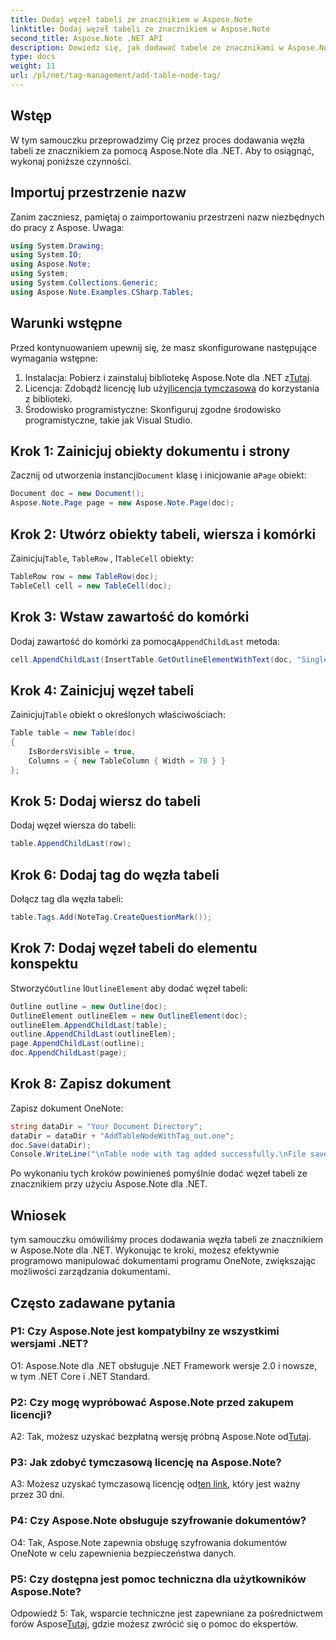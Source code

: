 ```yaml
---
title: Dodaj węzeł tabeli ze znacznikiem w Aspose.Note
linktitle: Dodaj węzeł tabeli ze znacznikiem w Aspose.Note
second_title: Aspose.Note .NET API
description: Dowiedz się, jak dodawać tabele ze znacznikami w Aspose.Note dla .NET. Popraw swoje umiejętności programowego manipulowania dokumentami.
type: docs
weight: 11
url: /pl/net/tag-management/add-table-node-tag/
---
```

## Wstęp

W tym samouczku przeprowadzimy Cię przez proces dodawania węzła tabeli ze znacznikiem za pomocą Aspose.Note dla .NET. Aby to osiągnąć, wykonaj poniższe czynności.

## Importuj przestrzenie nazw

Zanim zaczniesz, pamiętaj o zaimportowaniu przestrzeni nazw niezbędnych do pracy z Aspose. Uwaga:

```csharp
using System.Drawing;
using System.IO;
using Aspose.Note;
using System;
using System.Collections.Generic;
using Aspose.Note.Examples.CSharp.Tables;
```

## Warunki wstępne

Przed kontynuowaniem upewnij się, że masz skonfigurowane następujące wymagania wstępne:

1.  Instalacja: Pobierz i zainstaluj bibliotekę Aspose.Note dla .NET z[Tutaj](https://releases.aspose.com/note/net/).
2.  Licencja: Zdobądź licencję lub użyj[licencja tymczasowa](https://purchase.aspose.com/temporary-license/) do korzystania z biblioteki.
3. Środowisko programistyczne: Skonfiguruj zgodne środowisko programistyczne, takie jak Visual Studio.

## Krok 1: Zainicjuj obiekty dokumentu i strony

 Zacznij od utworzenia instancji`Document` klasę i inicjowanie a`Page` obiekt:

```csharp
Document doc = new Document();
Aspose.Note.Page page = new Aspose.Note.Page(doc);
```

## Krok 2: Utwórz obiekty tabeli, wiersza i komórki

 Zainicjuj`Table`, `TableRow` , I`TableCell` obiekty:

```csharp
TableRow row = new TableRow(doc);
TableCell cell = new TableCell(doc);
```

## Krok 3: Wstaw zawartość do komórki

 Dodaj zawartość do komórki za pomocą`AppendChildLast` metoda:

```csharp
cell.AppendChildLast(InsertTable.GetOutlineElementWithText(doc, "Single cell."));
```

## Krok 4: Zainicjuj węzeł tabeli

 Zainicjuj`Table` obiekt o określonych właściwościach:

```csharp
Table table = new Table(doc)
{
    IsBordersVisible = true,
    Columns = { new TableColumn { Width = 70 } }
};
```

## Krok 5: Dodaj wiersz do tabeli

Dodaj węzeł wiersza do tabeli:

```csharp
table.AppendChildLast(row);
```

## Krok 6: Dodaj tag do węzła tabeli

Dołącz tag dla węzła tabeli:

```csharp
table.Tags.Add(NoteTag.CreateQuestionMark());
```

## Krok 7: Dodaj węzeł tabeli do elementu konspektu

 Stworzyć`Outline` I`OutlineElement` aby dodać węzeł tabeli:

```csharp
Outline outline = new Outline(doc);
OutlineElement outlineElem = new OutlineElement(doc);
outlineElem.AppendChildLast(table);
outline.AppendChildLast(outlineElem);
page.AppendChildLast(outline);
doc.AppendChildLast(page);
```

## Krok 8: Zapisz dokument

Zapisz dokument OneNote:

```csharp
string dataDir = "Your Document Directory";
dataDir = dataDir + "AddTableNodeWithTag_out.one";
doc.Save(dataDir);
Console.WriteLine("\nTable node with tag added successfully.\nFile saved at " + dataDir);
```

Po wykonaniu tych kroków powinieneś pomyślnie dodać węzeł tabeli ze znacznikiem przy użyciu Aspose.Note dla .NET.

## Wniosek

tym samouczku omówiliśmy proces dodawania węzła tabeli ze znacznikiem w Aspose.Note dla .NET. Wykonując te kroki, możesz efektywnie programowo manipulować dokumentami programu OneNote, zwiększając możliwości zarządzania dokumentami.

## Często zadawane pytania

### P1: Czy Aspose.Note jest kompatybilny ze wszystkimi wersjami .NET?

O1: Aspose.Note dla .NET obsługuje .NET Framework wersje 2.0 i nowsze, w tym .NET Core i .NET Standard.

### P2: Czy mogę wypróbować Aspose.Note przed zakupem licencji?

 A2: Tak, możesz uzyskać bezpłatną wersję próbną Aspose.Note od[Tutaj](https://releases.aspose.com/).

### P3: Jak zdobyć tymczasową licencję na Aspose.Note?

 A3: Możesz uzyskać tymczasową licencję od[ten link](https://purchase.aspose.com/temporary-license/), który jest ważny przez 30 dni.

### P4: Czy Aspose.Note obsługuje szyfrowanie dokumentów?

O4: Tak, Aspose.Note zapewnia obsługę szyfrowania dokumentów OneNote w celu zapewnienia bezpieczeństwa danych.

### P5: Czy dostępna jest pomoc techniczna dla użytkowników Aspose.Note?

 Odpowiedź 5: Tak, wsparcie techniczne jest zapewniane za pośrednictwem forów Aspose[Tutaj](https://forum.aspose.com/c/note/28), gdzie możesz zwrócić się o pomoc do ekspertów.